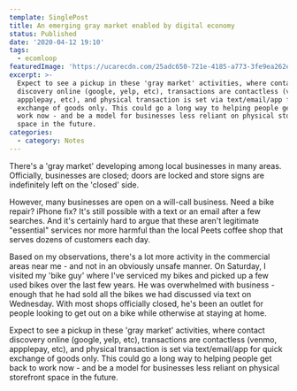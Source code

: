 ```yaml
---
template: SinglePost
title: An emerging gray market enabled by digital economy
status: Published
date: '2020-04-12 19:10'
tags:
  - ecomloop
featuredImage: 'https://ucarecdn.com/25adc650-721e-4185-a773-3fe9ea262ed4/'
excerpt: >-
  Expect to see a pickup in these 'gray market' activities, where contact
  discovery online (google, yelp, etc), transactions are contactless (venmo,
  appplepay, etc), and physical transaction is set via text/email/app for quick
  exchange of goods only. This could go a long way to helping people get back to
  work now - and be a model for businesses less reliant on physical storefront
  space in the future. 
categories:
  - category: Notes
---
```

There's a 'gray market' developing among local businesses in many areas. Officially, businesses are closed; doors are locked and store signs are indefinitely left on the 'closed' side. 

However, many businesses are open on a will-call business. Need a bike repair? iPhone fix? It's still possible with a text or an email after a few searches. And it's certainly hard to argue that these aren't legitimate "essential" services nor more harmful than the local Peets coffee shop that serves dozens of customers each day. 

Based on my observations, there's a lot more activity in the commercial areas near me - and not in an obviously unsafe manner. On Saturday, I visited my 'bike guy' where I've serviced my bikes and picked up a few used bikes over the last few years. He was overwhelmed with business - enough that he had sold all the bikes we had discussed via text on Wednesday. With most shops officially closed, he's been an outlet for people looking to get out on a bike while otherwise at staying at home. 

Expect to see a pickup in these 'gray market' activities, where contact discovery online (google, yelp, etc), transactions are contactless (venmo, appplepay, etc), and physical transaction is set via text/email/app for quick exchange of goods only. This could go a long way to helping people get back to work now - and be a model for businesses less reliant on physical storefront space in the future.

